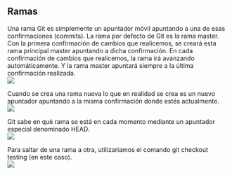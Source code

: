 <h2>Ramas</h2>

Una rama Git es simplemente un apuntador móvil apuntando a una de esas confirmaciones (commits). La rama por defecto de Git es la rama 
master. Con la primera confirmación de cambios que realicemos, se creará esta rama principal master apuntando a dicha confirmación. 
En cada confirmación de cambios que realicemos, la rama irá avanzando automáticamente. Y la rama master apuntará siempre a la última 
confirmación realizada.<br>
<img src="https://git-scm.com/figures/18333fig0303-tn.png"><br>

Cuando se crea una rama nueva lo que en realidad se crea es un nuevo apuntador apuntando a la misma confirmación donde estés actualmente.<br>
<img src="https://git-scm.com/figures/18333fig0304-tn.png"><br>

Git sabe en qué rama se está en cada momento mediante un apuntador especial denominado HEAD.<br>
<img src="https://git-scm.com/figures/18333fig0305-tn.png"><br>

Para saltar de una rama a otra, utilizariamos el comando git checkout testing (en este caso).<br>
<img src="https://git-scm.com/figures/18333fig0306-tn.png">

